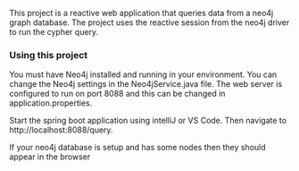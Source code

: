 This project is a reactive web application that queries data from a neo4j graph database. The project uses the reactive session from the neo4j driver to run the cypher query.

### Using this project
You must have Neo4j installed and running in your environment. You can change the Neo4j settings in the Neo4jService.java file.
The web server is configured to run on port 8088 and this can be changed in application.properties.

Start the spring boot application using intelliJ or VS Code.
Then navigate to http://localhost:8088/query.

If your neo4j database is setup and has some nodes then they should appear in the browser

